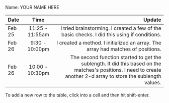 Name: YOUR NAME HERE

| Date   |      Time       |                                                                                                                                                            Update |
|:-------|:---------------:|------------------------------------------------------------------------------------------------------------------------------------------------------------------:|
| Feb 25 | 11:25 - 11:55am |                                                                       I tried brainstorming. I created a few of the basic checks. I did this using if conditions. |
| Feb 26 | 9:30 - 10:00pm  |                                                                                   I created a method. I initialized an array. The array had matches of positions. |
| Feb 26 | 10:00 - 10:30pm | The second function started to get the sublength. It did this based on the matches's positions. I need to create another 2-d array to store the sublength values. |


To add a new row to the table, click into a cell and then hit shift-enter.